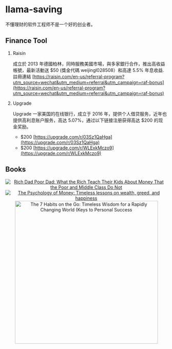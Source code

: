 # llama-saving

不懂理财的软件工程师不是一个好的创业者。

## Finance Tool

1. Raisin

    成立於 2013 年德國柏林，同時服務美國市場，與多家銀行合作，推出高收益帳號，最新活動送  $50 (獎金代碼 weijingl028508）和高達 5.5% 年息收益. 
    註冊連結 [https://raisin.com/en-us/referral-program?utm_source=wechat&utm_medium=referral&utm_campaign=raf-bonus](https://raisin.com/en-us/referral-program?utm_source=wechat&utm_medium=referral&utm_campaign=raf-bonus)

2. Upgrade

    Upgrade 一家美国的在线银行，成立于 2016 年，提供个人借贷服务，近年也提供高利息账户服务，高达 5.07%，通过以下链接注册获得高达 $200 的现金奖励。
    * $200 [https://upgrade.com/r/03Sz1QaHga](https://upgrade.com/r/03Sz1QaHga)
    * $200 [https://upgrade.com/r/WLExkMczo9](https://upgrade.com/r/WLExkMczo9)

## Books

<p style="text-align: center">
    <a href="https://amzn.to/47lr4ze"><img src="https://m.media-amazon.com/images/I/51u8ZRDCVoL._SY445_SX342_.jpg" alt="Rich Dad Poor Dad: What the Rich Teach Their Kids About Money That the Poor and Middle Class Do Not" /></a> 
    <a href="https://amzn.to/41HE7d8"><img src="https://m.media-amazon.com/images/I/41E+2EfN3NL._SY445_SX342_.jpg" alt="The Psychology of Money: Timeless lessons on wealth, greed, and happiness" /></a> 
    <a href="https://amzn.to/3vjtlhb"><img src="https://m.media-amazon.com/images/I/71S5bpl+IbL._SY522_.jpg" alt="The 7 Habits on the Go: Timeless Wisdom for a Rapidly Changing World (Keys to Personal Success" height="445"/></a>
</p>

